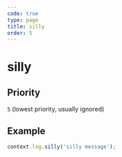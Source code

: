 ```yaml
---
code: true
type: page
title: silly
order: 5
---
```


# silly

<SinceBadge version="1.0.0" />

## Priority

`5` (lowest priority, usually ignored)

## Example

```js
context.log.silly('silly message');
```
